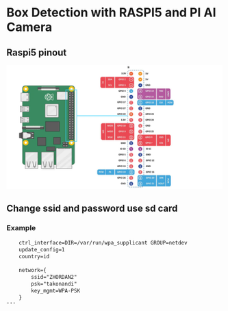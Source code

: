 # Box Detection with RASPI5 and PI AI Camera
## Raspi5 pinout
![raspi5 pinout](raspi5Pinout.png)

## Change ssid and password use sd card
### Example
```
    ctrl_interface=DIR=/var/run/wpa_supplicant GROUP=netdev
    update_config=1
    country=id

    network={
        ssid="ZHORDAN2"
        psk="takonandi"
        key_mgmt=WPA-PSK
    }
'''